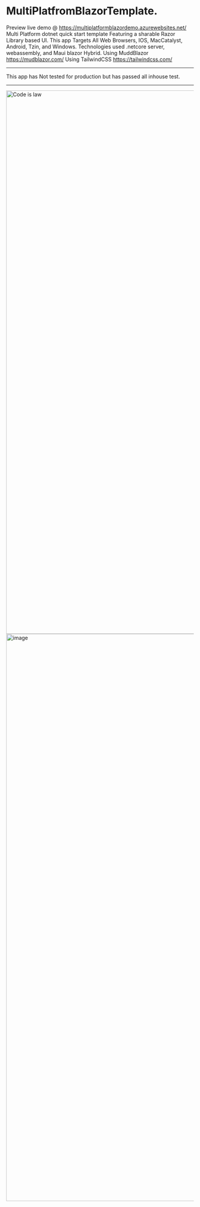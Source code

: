 # MultiPlatfromBlazorTemplate.
Preview live demo @ https://multiplatformblazordemo.azurewebsites.net/
Multi Platform dotnet quick start template Featuring a sharable Razor Library based UI.
This app Targets All Web Browsers, IOS, MacCatalyst, Android, Tzin, and Windows.
Technologies used .netcore server, webassembly, and Maui blazor Hybrid.
Using MuddBlazor https://mudblazor.com/
Using TailwindCSS https://tailwindcss.com/
________________________________________
This app has Not tested for production but has passed all inhouse test.
________________________________________
<img width="1455" alt="Code is law" src="https://user-images.githubusercontent.com/63980943/184522828-c3a2c673-351d-4e93-a66e-332225127ebf.png">
<img width="1519" alt="image" src="https://user-images.githubusercontent.com/63980943/184663776-9851bf90-57e8-4662-ac31-169131094a07.png">

